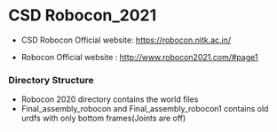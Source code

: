 # CSD Robocon_2021

- CSD Robocon Official website: https://robocon.nitk.ac.in/

- Robocon Official website : http://www.robocon2021.com/#page1

### Directory Structure

* Robocon 2020 directory contains the world files
* Final_assembly_robocon and Final_assembly_robocon1 contains old urdfs with only bottom frames(Joints are off)